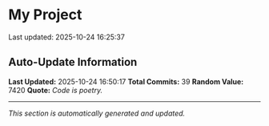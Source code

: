 # My Project


Last updated: 2025-10-24 16:25:37














































































































































































































































































































































































































































## Auto-Update Information

**Last Updated:** 2025-10-24 16:50:17
**Total Commits:** 39
**Random Value:** 7420
**Quote:** _Code is poetry._

---
_This section is automatically generated and updated._